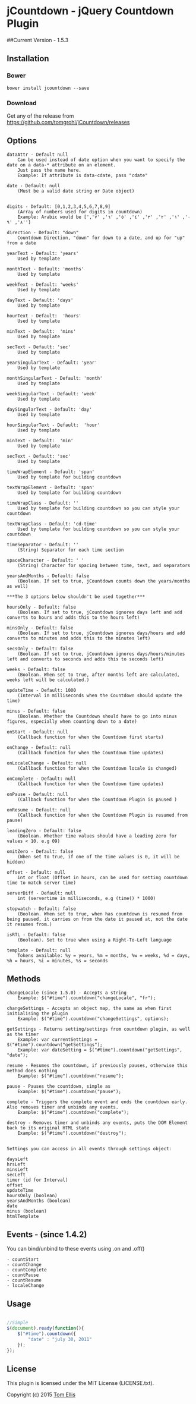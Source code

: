 # jCountdown - jQuery Countdown Plugin


##Current Version - 1.5.3

## Installation

### Bower

```
bower install jcountdown --save
```

### Download

Get any of the release from https://github.com/tomgrohl/jCountdown/releases


## Options

	dataAttr - Default null
		Can be used instead of date option when you want to specify the date on a data-* attribute on an element. 
		Just pass the name here.
		Example: If attribute is data-cdate, pass "cdate"
			
	date - Default: null
		(Must be a valid date string or Date object)
	

	digits - Default: [0,1,2,3,4,5,6,7,8,9]
		(Array of numbers used for digits in countdown)
		Example: Arabic would be ['٠', '١', '٢', '٣', '٤', '٥', '٦', '٧', '٨', '٩']
	
	direction - Default: "down"
		Countdown Direction, "down" for down to a date, and up for "up" from a date

	yearText - Default: 'years'
		Used by template
	
	monthText - Default: 'months'
		Used by template
	
	weekText - Default: 'weeks'
		Used by template
		
	dayText - Default: 'days'
		Used by template
		
	hourText - Default:  'hours'
		Used by template
		
	minText - Default:  'mins'
		Used by template
		
	secText - Default: 'sec'
		Used by template

	yearSingularText - Default: 'year'
		Used by template

	monthSingularText - Default: 'month'
		Used by template

	weekSingularText - Default: 'week'
		Used by template

	daySingularText - Default: 'day'
		Used by template

	hourSingularText - Default:  'hour'
		Used by template

	minText - Default:  'min'
		Used by template

	secText - Default: 'sec'
		Used by template

	timeWrapElement - Default: 'span'
		Used by template for building countdown
	
	textWrapElement - Default: 'span'
		Used by template for building countdown
	
	timeWrapClass - Default: ''
		Used by template for building countdown so you can style your countdown
	
	textWrapClass - Default: 'cd-time'
		Used by template for building countdown so you can style your countdown
	
	timeSeparator - Default: ''
		(String) Separator for each time section

	spaceCharacter - Default: ' '
		(String) Character for spacing between time, text, and separators
						
	yearsAndMonths - Default: false
		(Boolean. If set to true, jCountdown counts down the years/months as well)
	
	***The 3 options below shouldn't be used together***

	hoursOnly - Default: false
		(Boolean. If set to true, jCountdown ignores days left and add converts to hours and adds this to the hours left)
				
	minsOnly - Default: false
		(Boolean. If set to true, jCountdown ignores days/hours and add converts to minutes and adds this to the minutes left)
				
	secsOnly - Default: false
		(Boolean. If set to true, jCountdown ignores days/hours/minutes left and converts to seconds and adds this to seconds left)

	weeks - Default: false
		(Boolean. When set to true, after months left are calculated, weeks left will be calculated.)
	
	updateTime - Default: 1000
		(Interval in milliseconds when the Countdown should update the time)
	
	minus - Default: false
		(Boolean. Whether the Countdown should have to go into minus figures, especially when counting down to a date)

	onStart - Default: null
		(Callback function for when the Countdown first starts)
			
	onChange - Default: null
		(Callback function for when the Countdown time updates)

	onLocaleChange - Default: null
		(Callback function for when the Countdown locale is changed)	

	onComplete - Default: null
		(Callback function for when the Countdown time updates)

	onPause - Default: null
		(Callback function for when the Countdown Plugin is paused )

	onResume - Default: null
		(Callback function for when the Countdown Plugin is resumed from pause)

	leadingZero - Default: false
		(Boolean. Whether time values should have a leading zero for values < 10. e.g 09)

	omitZero - Default: false
		(When set to true, if one of the time values is 0, it will be hidden)   

	offset - Default: null
		int or float (Offset in hours, can be used for setting countdown time to match server time)

	serverDiff - Default: null
		int (servertime in milliseconds, e.g (time() * 1000)
	
	stopwatch - Default: false
		(Boolean. When set to true, when has countdown is resumed from being paused, it carries on from the date it paused at, not the date it resumes from.)
	
	isRTL - Default: false
		(Boolean). Set to true when using a Right-To-Left language

	template - Default: null
		Tokens available: %y = years, %m = months, %w = weeks, %d = days, %h = hours, %i = minutes, %s = seconds
									
## Methods

	changeLocale (since 1.5.0) - Accepts a string
	    Example: $("#time").countdown("changeLocale", "fr");

	changeSettings - Accepts an object map, the same as when first initialising the plugin
	    Example: $("#time").countdown("changeSettings", options);

	getSettings - Returns setting/settings from countdown plugin, as well as the timer
	    Example: var currentSettings = $("#time").countdown("getSettings");
	    Example: var dateSetting = $("#time").countdown("getSettings", "date");

	resume - Resumes the countdown, if previously pauses, otherwise this method does nothing
	    Example: $("#time").countdown("resume");

	pause - Pauses the countdown, simple as
	    Example: $("#time").countdown("pause");

	complete - Triggers the complete event and ends the countdown early. Also removes timer and unbinds any events.
	    Example: $("#time").countdown("complete");

	destroy - Removes timer and unbinds any events, puts the DOM Element back to its original HTML state
	    Example: $("#time").countdown("destroy");


	Settings you can access in all events through settings object:

	daysLeft
	hrsLeft
	minsLeft
	secLeft
	timer (id for Interval)
	offset
	updateTime
	hoursOnly (boolean)
	yearsAndMonths (boolean)
	date
	minus (boolean)
	htmlTemplate

## Events - (since 1.4.2)

You can bind/unbind to these events using .on and .off()
	
	- countStart
	- countChange
	- countComplete
	- countPause
	- countResume
	- localeChange

## Usage

```javascript

//Simple
$(document).ready(function(){
	$("#time").countdown({
	    "date" : "july 30, 2011"
	});
});
```

## License

This plugin is licensed under the MIT License (LICENSE.txt).

Copyright (c) 2015 [Tom Ellis](http://www.webmuse.co.uk)
